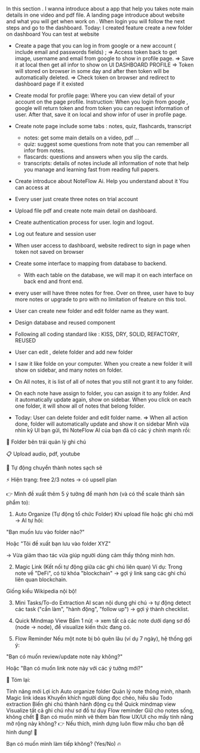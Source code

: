 In this section . I wanna introduce about a app that help you takes note main details in one video and pdf file.
A landing page introduce about website and what you will get when work on .
When login you will follow the  next steps and go to the dashboard.
Today: I created feature create a new folder on dashboard
You can test at website <a> </a>
- Create a page that you can log in from google or a new account ( include email and passwords fields) ;
   => Access token back to get image, username and email from google to show in profile page.
   => Save it at local then get all infor to show on UI DASHBOARD PROFILE
   => Token will stored on browser in some day and after then token will be automatically deleted.
   => Check token on browser and redirect to dashboard page if it existed


- Create modal for profile page: Where you can view detail of your account on the page profile.
   Instruction: When you login from google , google will return token and from token you can request information of user.
   After that, save it on local and show infor of user in profile page.

- Create note page include some tabs : notes, quiz, flashcards, transcript
  + notes: get some main details on a video, pdf ...
  + quiz:  suggest some questions from note that you can remember all infor from notes.
  + flascards: questions and answers when you slip the cards.
  + transcripts: details of notes include all information of note that help you manage and learning fast from reading full papers.

- Create introduce about NoteFlow Ai. Help you understand about it 
  You can access at <a href="https://noteflowai.netlify.app/dashboard/notes/0"></a>


- Every user just create three notes on trial account

- Upload file pdf and create note main detail on dashboard.
- Create authentication process for user. login and logout.
 - Log out feature and session user
 - When user access to dashboard, website redirect to sign in page when token not saved on browser
 - Create some interface to mapping from database to backend.
    + With each table on the database, we will map it on each interface on back end and front end. 
- every user will have three notes for free. Over on three, user have to buy more notes or upgrade to pro with no limitation of feature on this tool.
- User can create new folder and edit folder name as they want.
- Design database and reused component 
- Following all coding standard like : KISS, DRY, SOLID, REFACTORY, REUSED
- User can edit , delete folder and add new folder 
- I saw it like folde on your computer. When you create a new folder it will show on sidebar, and many notes on folder.
 - On All notes, it is list of all of notes that you still not grant it to any folder.
 - On each note have assign to folder, you can assign it to any folder.
 And it automatically update again, show on sidebar. When you click on each one folder, it will show all of notes that belong folder.


- Today: User can delete folder and edit folder name. => When all action done, folder will automatically update and show it on sidebar
Mình vừa nhìn kỹ UI bạn gửi, thì NoteFlow AI của bạn đã có các ý chính mạnh rồi:

📁 Folder bên trái quản lý ghi chú

📋 Upload audio, pdf, youtube

🧹 Tự động chuyển thành notes sạch sẽ

⚡ Hiện trạng: free 2/3 notes → có upsell plan

👉 Mình đề xuất thêm 5 ý tưởng để mạnh hơn (và có thể scale thành sản phẩm to):

1. Auto Organize (Tự động tổ chức Folder)
Khi upload file hoặc ghi chú mới → AI tự hỏi:

"Bạn muốn lưu vào folder nào?"

Hoặc "Tôi đề xuất bạn lưu vào folder XYZ"

→ Vừa giảm thao tác vừa giúp người dùng cảm thấy thông minh hơn.

2. Magic Link (Kết nối tự động giữa các ghi chú liên quan)
Ví dụ: Trong note về "DeFi", có từ khóa "blockchain" → gợi ý link sang các ghi chú liên quan blockchain.

Giống kiểu Wikipedia nội bộ!

3. Mini Tasks/To-do Extraction
AI scan nội dung ghi chú → tự động detect các task ("cần làm", "hành động", "follow up") → gợi ý thành checklist.

4. Quick Mindmap View
Bấm 1 nút → xem tất cả các note dưới dạng sơ đồ (node -> node), để visualize kiến thức đang có.

5. Flow Reminder
Nếu một note bị bỏ quên lâu (ví dụ 7 ngày), hệ thống gợi ý:

"Bạn có muốn review/update note này không?"

Hoặc "Bạn có muốn link note này với các ý tưởng mới?"

🎯 Tóm lại:

Tính năng mới	Lợi ích
Auto organize folder	Quản lý note thông minh, nhanh
Magic link ideas	Khuyến khích người dùng đọc chéo, hiểu sâu
Todo extraction	Biến ghi chú thành hành động cụ thể
Quick mindmap view	Visualize tất cả ghi chú như sơ đồ tư duy
Flow reminder	Giữ cho notes sống, không chết
💬 Bạn có muốn mình vẽ thêm bản flow UX/UI cho mấy tính năng mở rộng này không?
👉 Nếu thích, mình dựng luôn flow mẫu cho bạn dễ hình dung! 🚀

Bạn có muốn mình làm tiếp không? (Yes/No) 🔥
